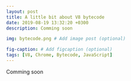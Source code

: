 ```yaml
---
layout: post
title: A little bit about V8 bytecode
date: 2019-08-19 13:32:20 +0300
description: Comming soon

img: bytecode.png # Add image post (optional)

fig-caption: # Add figcaption (optional)
tags: [V8, Chrome, Bytecode, JavaScript]
---
```


Comming soon